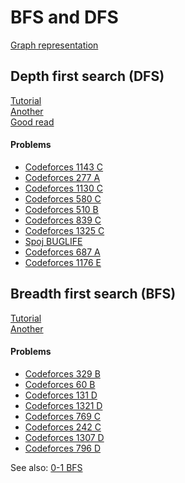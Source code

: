 # BFS and DFS
[Graph representation](https://www.hackerearth.com/practice/algorithms/graphs/graph-representation/tutorial/)

## Depth first search (DFS)
[Tutorial](https://cp-algorithms.com/graph/depth-first-search.html)\
[Another](https://www.hackerearth.com/practice/algorithms/graphs/depth-first-search/tutorial/)\
[Good read](https://codeforces.com/blog/entry/68138)

#### Problems
* [Codeforces 1143 C](https://codeforces.com/problemset/problem/1143/C)
* [Codeforces 277 A](https://codeforces.com/problemset/problem/277/A)
* [Codeforces 1130 C](https://codeforces.com/problemset/problem/1130/C)
* [Codeforces 580 C](https://codeforces.com/problemset/problem/580/C)
* [Codeforces 510 B](https://codeforces.com/problemset/problem/510/B)
* [Codeforces 839 C](https://codeforces.com/problemset/problem/839/C)
* [Codeforces 1325 C](https://codeforces.com/problemset/problem/1325/C)
* [Spoj BUGLIFE](https://www.spoj.com/problems/BUGLIFE/)
* [Codeforces 687 A](https://codeforces.com/problemset/problem/687/A)
* [Codeforces 1176 E](https://codeforces.com/problemset/problem/1176/E)

## Breadth first search (BFS)
[Tutorial](https://cp-algorithms.com/graph/breadth-first-search.html)\
[Another](https://www.hackerearth.com/practice/algorithms/graphs/breadth-first-search/tutorial/)

#### Problems
* [Codeforces 329 B](https://codeforces.com/contest/329/problem/B)
* [Codeforces 60 B](https://codeforces.com/problemset/problem/60/B)
* [Codeforces 131 D](https://codeforces.com/problemset/problem/131/D)
* [Codeforces 1321 D](https://codeforces.com/problemset/problem/1321/D)
* [Codeforces 769 C](https://codeforces.com/problemset/problem/769/C)
* [Codeforces 242 C](https://codeforces.com/problemset/problem/242/C)
* [Codeforces 1307 D](https://codeforces.com/problemset/problem/1307/D)
* [Codeforces 796 D](https://codeforces.com/problemset/problem/796/D)

See also: [0-1 BFS](https://cp-algorithms.com/graph/01_bfs.html)
